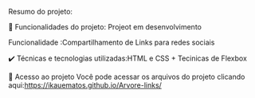 Resumo do projeto:


🔨 Funcionalidades do projeto: Projeot em desenvolvimento


Funcionalidade :Compartilhamento de Links para redes sociais 


✔️ Técnicas e tecnologias utilizadas:HTML e CSS + Tecinicas de Flexbox




📁 Acesso ao projeto
Você pode acessar os arquivos do projeto clicando aqui:https://ikauematos.github.io/Arvore-links/

